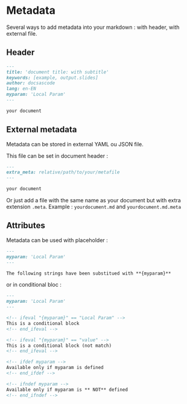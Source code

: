 # Metadata

Several ways to add metadata into your markdown : with header, with external file.

## Header

````markdown
---
title: 'document title: with subtitle'
keywords: [example, output.slides]
author: docsascode
lang: en-EN
myparam: 'Local Param'
---

your document
````

## External metadata

Metadata can be stored in external YAML ou JSON file.

This file can be set in document header :

````markdown
---
extra_meta: relative/path/to/your/metafile
---

your document
````

Or just add a file with the same name as your document but with extra extension `.meta`. Example : `yourdocument.md` and `yourdocument.md.meta`

## Attributes

Metadata can be used with placeholder :

````markdown
---
myparam: 'Local Param'
---

The following strings have been substitued with **{myparam}**
````

or in conditional bloc :

````markdown
---
myparam: 'Local Param'
---

<!-- ifeval "{myparam}" == "Local Param" -->
This is a conditional block
<!-- end_ifeval -->

<!-- ifeval "{myparam}" == "value" -->
This is a conditional block (not match)
<!-- end_ifeval -->

<!-- ifdef myparam -->
Available only if myparam is defined
<!-- end_ifdef -->

<!-- ifndef myparam -->
Available only if myparam is ** NOT** defined
<!-- end_ifndef -->
````